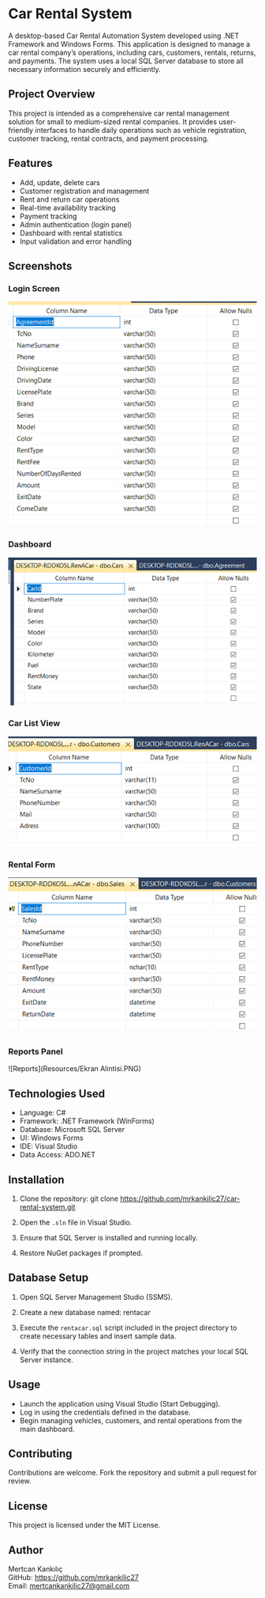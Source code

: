 # Car Rental System

A desktop-based Car Rental Automation System developed using .NET Framework and Windows Forms. This application is designed to manage a car rental company’s operations, including cars, customers, rentals, returns, and payments. The system uses a local SQL Server database to store all necessary information securely and efficiently.

## Project Overview

This project is intended as a comprehensive car rental management solution for small to medium-sized rental companies. It provides user-friendly interfaces to handle daily operations such as vehicle registration, customer tracking, rental contracts, and payment processing.

## Features

- Add, update, delete cars
- Customer registration and management
- Rent and return car operations
- Real-time availability tracking
- Payment tracking
- Admin authentication (login panel)
- Dashboard with rental statistics
- Input validation and error handling

## Screenshots

### Login Screen
![Login](Resources/2.PNG)

### Dashboard
![Dashboard](Resources/3.PNG)

### Car List View
![Car List](Resources/4.PNG)

### Rental Form
![Rental Form](Resources/5.PNG)

### Reports Panel
![Reports](Resources/Ekran Alintisi.PNG)


## Technologies Used

- Language: C#
- Framework: .NET Framework (WinForms)
- Database: Microsoft SQL Server
- UI: Windows Forms
- IDE: Visual Studio
- Data Access: ADO.NET

## Installation

1. Clone the repository: git clone https://github.com/mrkankilic27/car-rental-system.git

2. Open the `.sln` file in Visual Studio.

3. Ensure that SQL Server is installed and running locally.

4. Restore NuGet packages if prompted.

## Database Setup

1. Open SQL Server Management Studio (SSMS).

2. Create a new database named: rentacar

3. Execute the `rentacar.sql` script included in the project directory to create necessary tables and insert sample data.

4. Verify that the connection string in the project matches your local SQL Server instance.

## Usage

- Launch the application using Visual Studio (Start Debugging).
- Log in using the credentials defined in the database.
- Begin managing vehicles, customers, and rental operations from the main dashboard.

## Contributing

Contributions are welcome. Fork the repository and submit a pull request for review.

## License

This project is licensed under the MIT License.

## Author

Mertcan Kankılıç  
GitHub: https://github.com/mrkankilic27  
Email: mertcankankilic27@gmail.com


